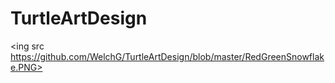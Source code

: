 # TurtleArtDesign
<ing src https://github.com/WelchG/TurtleArtDesign/blob/master/RedGreenSnowflake.PNG>
